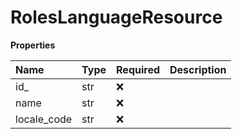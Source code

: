 # RolesLanguageResource

**Properties**

| Name        | Type | Required | Description |
| :---------- | :--- | :------- | :---------- |
| id\_        | str  | ❌       |             |
| name        | str  | ❌       |             |
| locale_code | str  | ❌       |             |

<!-- This file was generated by liblab | https://liblab.com/ -->
